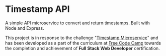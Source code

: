 # Timestamp API

A simple API microservice to convert and return timestamps. Built with Node and Express.

This project is in response to the challenge "[Timestamp Microservice](https://www.freecodecamp.com/challenges/timestamp-microservice)" and has been developed as a part of the curriculum at [Free Code Camp](https://freecodecamp.com) towards the completion and achievement of **Full Stack Web Developer** certification.
